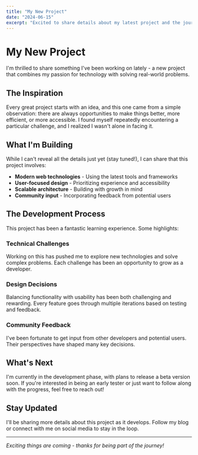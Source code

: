 ```yaml
---
title: "My New Project"
date: "2024-06-15"
excerpt: "Excited to share details about my latest project and the journey behind it."
---
```


# My New Project

I'm thrilled to share something I've been working on lately - a new project that combines my passion for technology with solving real-world problems.

## The Inspiration

Every great project starts with an idea, and this one came from a simple observation: there are always opportunities to make things better, more efficient, or more accessible. I found myself repeatedly encountering a particular challenge, and I realized I wasn't alone in facing it.

## What I'm Building

While I can't reveal all the details just yet (stay tuned!), I can share that this project involves:

- **Modern web technologies** - Using the latest tools and frameworks
- **User-focused design** - Prioritizing experience and accessibility  
- **Scalable architecture** - Building with growth in mind
- **Community input** - Incorporating feedback from potential users

## The Development Process

This project has been a fantastic learning experience. Some highlights:

### Technical Challenges
Working on this has pushed me to explore new technologies and solve complex problems. Each challenge has been an opportunity to grow as a developer.

### Design Decisions
Balancing functionality with usability has been both challenging and rewarding. Every feature goes through multiple iterations based on testing and feedback.

### Community Feedback
I've been fortunate to get input from other developers and potential users. Their perspectives have shaped many key decisions.

## What's Next

I'm currently in the development phase, with plans to release a beta version soon. If you're interested in being an early tester or just want to follow along with the progress, feel free to reach out!

## Stay Updated

I'll be sharing more details about this project as it develops. Follow my blog or connect with me on social media to stay in the loop.

---

*Exciting things are coming - thanks for being part of the journey!*